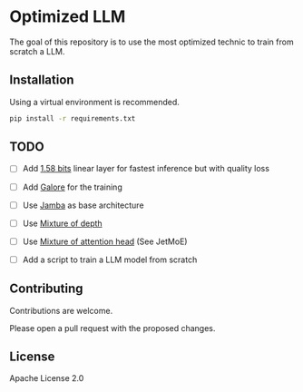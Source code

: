 # Optimized LLM

The goal of this repository is to use the most optimized technic to train from scratch a LLM.

## Installation

Using a virtual environment is recommended.

```bash
pip install -r requirements.txt
```

## TODO

- [ ] Add [1.58 bits](https://arxiv.org/abs/2402.17764) linear layer for fastest inference but with quality loss
- [ ] Add [Galore](https://arxiv.org/abs/2403.03507) for the training
- [ ] Use [Jamba](https://arxiv.org/abs/2403.19887) as base architecture
- [ ] Use [Mixture of depth](https://arxiv.org/abs/2404.02258) 
- [ ] Use [Mixture of attention head](https://arxiv.org/abs/2306.04640) (See JetMoE)
- [ ] Add a script to train a LLM model from scratch


## Contributing

Contributions are welcome.

Please open a pull request with the proposed changes.

## License

Apache License 2.0
